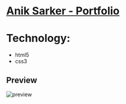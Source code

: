 # [Anik Sarker - Portfolio](https://anik1612.github.io/web-portfolio/)

# Technology: 

* html5
* css3

## Preview

<img src=https://i.ibb.co/cLnGFfM/web-portfolio.png alt='preview'/>

